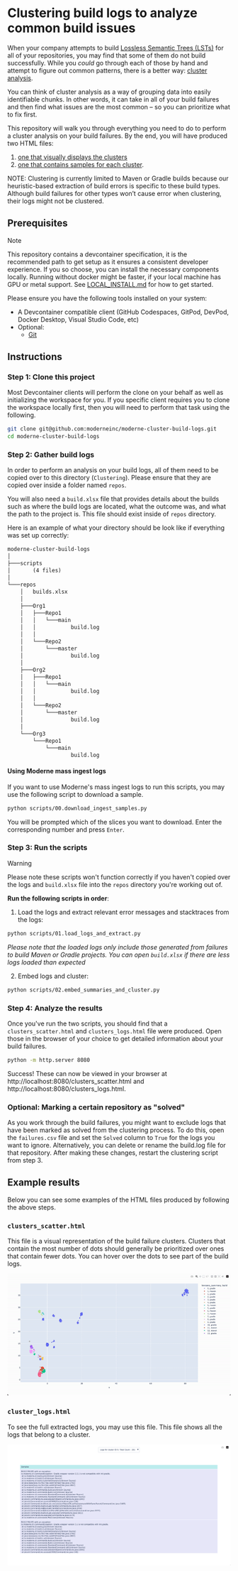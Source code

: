 # Clustering build logs to analyze common build issues

When your company attempts to build [Lossless Semantic Trees (LSTs)](https://docs.moderne.io/administrator-documentation/moderne-platform/references/concepts/lossless-semantic-trees) for all of your repositories, you may find that some of them do not build successfully. While you _could_ go through each of those by hand and attempt to figure out common patterns, there is a better way: [cluster analysis](https://en.wikipedia.org/wiki/Cluster_analysis).

You can think of cluster analysis as a way of grouping data into easily identifiable chunks. In other words, it can take in all of your build failures and then find what issues are the most common – so you can prioritize what to fix first.

This repository will walk you through everything you need to do to perform a cluster analysis on your build failures. By the end, you will have produced two HTML files:
1. [one that visually displays the clusters](#analysis_build_failureshtml)
2. [one that contains samples for each cluster](#cluster_id_reasonhtml). 

NOTE: Clustering is currently limited to Maven or Gradle builds because our heuristic-based extraction of build errors is specific to these build types. Although build failures for other types won’t cause error when clustering, their logs might not be clustered.

## Prerequisites

> [!NOTE]
> This repository contains a devcontainer specification, it is the recommended path to get setup as it ensures a consistent developer experience. If you so choose, you can
install the necessary components locally. Running without docker might be faster, if your local machine has GPU or metal support. See [LOCAL_INSTALL.md](/LOCAL_INSTALL.md) for 
how to get started.

Please ensure you have the following tools installed on your system:

* A Devcontainer compatible client (GitHub Codespaces, GitPod, DevPod, Docker Desktop, Visual Studio Code, etc)
* Optional:
  * [Git](https://git-scm.com/downloads)


## Instructions

### Step 1: Clone this project

Most Devcontainer clients will perform the clone on your behalf as well as initializing the workspace for you. If you specific client requires you to clone the workspace locally first, then you will need to perform that task using the following.

```bash
git clone git@github.com:moderneinc/moderne-cluster-build-logs.git
cd moderne-cluster-build-logs
```

### Step 2: Gather build logs

In order to perform an analysis on your build logs, all of them need to be copied over to this directory (`Clustering`). Please ensure that they are copied over inside a folder named `repos`. 

You will also need a `build.xlsx` file that provides details about the builds such as where the build logs are located, what the outcome was, and what the path to the project is. This file should exist inside of `repos` directory.

Here is an example of what your directory should be look like if everything was set up correctly:

```
moderne-cluster-build-logs
│
├───scripts
│       (4 files)
│
└───repos
    │   builds.xlsx
    │
    ├───Org1
    │   ├───Repo1
    │   │   └───main
    │   │           build.log
    │   │
    │   └───Repo2
    │       └───master
    │               build.log
    │
    ├───Org2
    │   ├───Repo1
    │   │   └───main
    │   │           build.log
    │   │
    │   └───Repo2
    │       └───master
    │               build.log
    │
    └───Org3
        └───Repo1
            └───main
                    build.log
```


#### Using Moderne mass ingest logs

If you want to use Moderne's mass ingest logs to run this scripts, you may use the following script to download a sample.

```bash
python scripts/00.download_ingest_samples.py
```

You will be prompted which of the slices you want to download. Enter the corresponding number and press `Enter`.


### Step 3: Run the scripts

> [!WARNING]
> Please note these scripts won't function correctly if you haven't copied over the logs and `build.xlsx` file into the `repos` directory you're working out of.

**Run the following scripts in order**:

1. Load the logs and extract relevant error messages and stacktraces from the logs:

```bash
python scripts/01.load_logs_and_extract.py
```

_Please note that the loaded logs only include those generated from failures to build Maven or Gradle projects. You can open `build.xlsx` if there are less logs loaded than expected_

2. Embed logs and cluster:

```bash
python scripts/02.embed_summaries_and_cluster.py
```

### Step 4: Analyze the results

Once you've run the two scripts, you should find that a `clusters_scatter.html` and `clusters_logs.html` file were produced. Open those in the browser of your choice to get detailed information about your build failures.

```bash
python -m http.server 8080
```

Success! These can now be viewed in your browser at http://localhost:8080/clusters_scatter.html and http://localhost:8080/clusters_logs.html.

### Optional: Marking a certain repository as "solved"

As you work through the build failures, you might want to exclude logs that have been marked as solved from the clustering process. To do this, open the `failures.csv` file and set the `Solved` column to `True` for the logs you want to ignore. Alternatively, you can delete or rename the build.log file for that repository. After making these changes, restart the clustering script from step 3.

## Example results

Below you can see some examples of the HTML files produced by following the above steps.

### `clusters_scatter.html`

This file is a visual representation of the build failure clusters. Clusters that contain the most number of dots should generally be prioritized over ones that contain fewer dots. You can hover over the dots to see part of the build logs.

![expected_clusters](images/expected_clusters.gif)

### `cluster_logs.html`

To see the full extracted logs, you may use this file. This file shows all the logs that belong to a cluster.

![logs](images/expected_logs.png)
